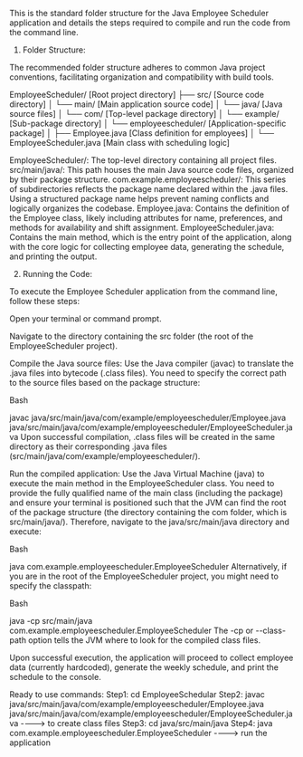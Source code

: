 
This is the standard folder structure for the Java Employee Scheduler application and details the steps required to compile and run the code from the command line.

1. Folder Structure:

The recommended folder structure adheres to common Java project conventions, facilitating organization and compatibility with build tools.

EmployeeScheduler/          [Root project directory]
├── src/                      [Source code directory]
│   └── main/                 [Main application source code]
│       └── java/             [Java source files]
│           └── com/          [Top-level package directory]
│               └── example/  [Sub-package directory]
│                   └── employeescheduler/ [Application-specific package]
│                       ├── Employee.java        [Class definition for employees]
│                       └── EmployeeScheduler.java [Main class with scheduling logic]

EmployeeScheduler/: The top-level directory containing all project files.
src/main/java/: This path houses the main Java source code files, organized by their package structure.
com.example.employeescheduler/: This series of subdirectories reflects the package name declared within the .java files. Using a structured package name helps prevent naming conflicts and logically organizes the codebase.
Employee.java: Contains the definition of the Employee class, likely including attributes for name, preferences, and methods for availability and shift assignment.
EmployeeScheduler.java: Contains the main method, which is the entry point of the application, along with the core logic for collecting employee data, generating the schedule, and printing the output.

2. Running the Code:

To execute the Employee Scheduler application from the command line, follow these steps:

Open your terminal or command prompt.

Navigate to the directory containing the src folder (the root of the EmployeeScheduler project).

Compile the Java source files:
Use the Java compiler (javac) to translate the .java files into bytecode (.class files). You need to specify the correct path to the source files based on the package structure:

Bash

javac java/src/main/java/com/example/employeescheduler/Employee.java java/src/main/java/com/example/employeescheduler/EmployeeScheduler.java
Upon successful compilation, .class files will be created in the same directory as their corresponding .java files (src/main/java/com/example/employeescheduler/).

Run the compiled application:
Use the Java Virtual Machine (java) to execute the main method in the EmployeeScheduler class. You need to provide the fully qualified name of the main class (including the package) and ensure your terminal is positioned such that the JVM can find the root of the package structure (the directory containing the com folder, which is src/main/java/). Therefore, navigate to the java/src/main/java directory and execute:

Bash

java com.example.employeescheduler.EmployeeScheduler
Alternatively, if you are in the root of the EmployeeScheduler project, you might need to specify the classpath:

Bash

java -cp src/main/java com.example.employeescheduler.EmployeeScheduler
The -cp or --class-path option tells the JVM where to look for the compiled class files.

Upon successful execution, the application will proceed to collect employee data (currently hardcoded), generate the weekly schedule, and print the schedule to the console.


Ready to use commands:
Step1: cd EmployeeSchedular
Step2: javac java/src/main/java/com/example/employeescheduler/Employee.java java/src/main/java/com/example/employeescheduler/EmployeeScheduler.java ----> to create class files
Step3: cd java/src/main/java
Step4: java com.example.employeescheduler.EmployeeScheduler  ----> run the application

